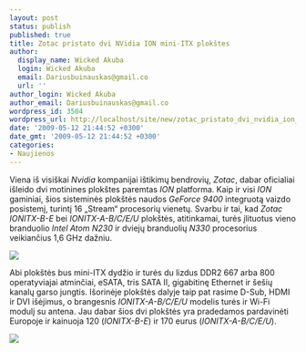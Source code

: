```yaml
---
layout: post
status: publish
published: true
title: Zotac pristato dvi NVidia ION mini-ITX plokštes
author:
  display_name: Wicked Akuba
  login: Wicked Akuba
  email: Dariusbuinauskas@gmail.co
  url: ''
author_login: Wicked Akuba
author_email: Dariusbuinauskas@gmail.co
wordpress_id: 3504
wordpress_url: http://localhost/site/new/zotac_pristato_dvi_nvidia_ion_miniitx_plokstes_/
date: '2009-05-12 21:44:52 +0300'
date_gmt: '2009-05-12 21:44:52 +0300'
categories:
- Naujienos
---
```

<p>Viena iš visiškai <i>Nvidia</i> kompanijai ištikimų bendrovių, <i>Zotac</i>, dabar oficialiai išleido dvi motinines plokštes paremtas <i>ION</i> platforma. Kaip ir visi <i>ION</i> gaminiai, šios sisteminės plokštės naudos <i>GeForce 9400</i> integruotą vaizdo posistemį, turintį 16 „Stream“ procesorių vienetų. Svarbu ir tai, kad <i>Zotac IONITX-B-E</i> bei <i>IONITX-A-B/C/E/U</i> plokštės, atitinkamai, turės įlituotus vieno branduolio <i>Intel Atom N230</i> ir dviejų branduolių <i>N330</i> procesorius veikiančius 1,6 GHz dažniu.</p>
<p><img src="http://akuba.technews.lt/ionitx1.jpg" /></p>
<p>Abi plokštės bus mini-ITX dydžio ir turės du lizdus DDR2 667 arba 800 operatyviajai atminčiai, eSATA, tris SATA II, gigabitinę Ethernet ir šešių kanalų garso jungtis. Išorinėje plokštės dalyje taip pat rasime D-Sub, HDMI ir DVI išėjimus, o brangesnis <i>IONITX-A-B/C/E/U</i> modelis turės ir Wi-Fi modulį su antena. Jau dabar šios dvi plokštės yra pradedamos pardavinėti Europoje ir kainuoja 120 (<i>IONITX-B-E</i>) ir 170 eurus (<i>IONITX-A-B/C/E/U</i>). </p>
<p><img src="http://akuba.technews.lt/ionitx2.jpg" /></p>
